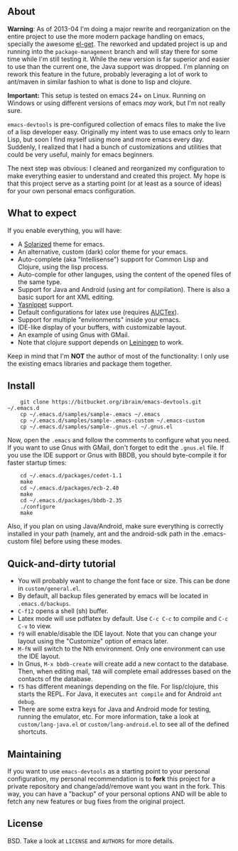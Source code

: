 ## About

**Warning**: As of 2013-04 I'm doing a major rewrite and reorganization on the entire project to use the more modern package handling on emacs, specially
the awesome [el-get](https://github.com/dimitri/el-get). The reworked and updated project is up and running into the `package-management` branch and will stay
there for some time while I'm still testing it. While the new version is far superior and easier to use than the current one, the Java support was dropped. I'm
planning on rework this feature in the future, probably leveraging a lot of work to ant/maven in similar fashion to what is done to lisp and clojure.

**Important:** This setup is tested on emacs 24+ on Linux. Running on Windows or using different versions of emacs *may* work, but I'm not really sure.

`emacs-devtools` is pre-configured collection of emacs files to make the live of a lisp developer easy.
Originally my intent was to use emacs only to learn Lisp, but soon I find myself using more and more emacs every day. Suddenly, I realized that I had a bunch of customizations and utilities that could be very useful, mainly for emacs beginners.

The next step was obvious: I cleaned and reorganized my configuration to make everything easier to understand and created this project. My hope is that this project serve as a starting point (or at least as a source of ideas) for your own personal emacs configuration.

## What to expect

If you enable everything, you will have:

* A [Solarized](http://ethanschoonover.com/solarized) theme for emacs.
* An alternative, custom (dark) color theme for your emacs.
* Auto-complete (aka "Intellisense") support for Common Lisp and Clojure, using the lisp process.
* Auto-comple for other languges, using the content of the opened files of the same type.
* Support for Java and Android (using ant for compilation). There is also a basic suport for ant XML editing.
* [Yasnippet](https://github.com/capitaomorte/yasnippet) support.
* Default configurations for latex use (requires [AUCTex](http://www.gnu.org/software/auctex/)).
* Support for multiple "environments" inside your emacs.
* IDE-like display of your buffers, with customizable layout.
* An example of using Gnus with GMail.
* Note that clojure support depends on [Leiningen](http://leiningen.org/) to work.

Keep in mind that I'm **NOT** the author of most of the functionality: I only use the existing emacs libraries and package them together.

## Install

        git clone https://bitbucket.org/ibraim/emacs-devtools.git ~/.emacs.d
        cp ~/.emacs.d/samples/sample-.emacs ~/.emacs
        cp ~/.emacs.d/samples/sample-.emacs-custom ~/.emacs-custom
        cp ~/.emacs.d/samples/sample-.gnus.el ~/.gnus.el

Now, open the `.emacs` and follow the comments to configure what you need. If you want to use Gnus with GMail, don't forget to edit the `.gnus.el` file.
If you use the IDE support or Gnus with BBDB, you should byte-compile it for faster startup times:

        cd ~/.emacs.d/packages/cedet-1.1
        make
        cd ~/.emacs.d/packages/ecb-2.40
        make
        cd ~/.emacs.d/packages/bbdb-2.35
        ./configure
        make

Also, if you plan on using Java/Android, make sure everything is correctly installed in your path (namely, ant and the android-sdk path in the .emacs-custom file) before using these modes.

## Quick-and-dirty tutorial

* You will probably want to change the font face or size. This can be done in `custom/general.el`.
* By default, all backup files generated by emacs will be located in `.emacs.d/backups`.
* `C-f12` opens a shell (sh) buffer.
* Latex mode will use pdflatex by default. Use `C-c C-c` to compile and `C-c C-v` to view.
* `f9` will enable/disable the IDE layout. Note that you can change your layout using the "Customize" option of emacs later.
* `M-fN` will switch to the Nth environment. Only one environment can use the IDE layout.
* In Gnus, `M-x bbdb-create` will create add a new contact to the database. Then, when editing mail, `TAB` will complete email addresses based on the contacts of the database.
* `f5` has different meanings depending on the file. For lisp/clojure, this starts the REPL. For Java, it executes `ant compile` and for Android `ant debug`.
* There are some extra keys for Java and Android mode for testing, running the emulator, etc. For more information, take a look at `custom/lang-java.el` or `custom/lang-android.el` to see all of the defined shortcuts.

## Maintaining

If you want to use `emacs-devtools` as a starting point to your personal configuration, my personal recommendation is to **fork** this project for a private repository and change/add/remove want you want in the fork. This way, you can have a "backup" of your personal options AND will be able to fetch any new features or bug fixes from the original project.

## License

BSD. Take a look at `LICENSE` and `AUTHORS` for more details.
